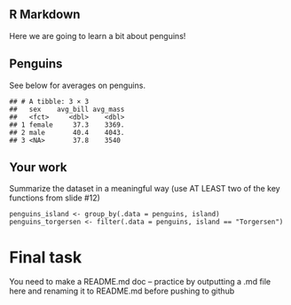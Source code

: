 ## R Markdown

Here we are going to learn a bit about penguins!

## Penguins

See below for averages on penguins.

    ## # A tibble: 3 × 3
    ##   sex    avg_bill avg_mass
    ##   <fct>     <dbl>    <dbl>
    ## 1 female     37.3    3369.
    ## 2 male       40.4    4043.
    ## 3 <NA>       37.8    3540

## Your work

Summarize the dataset in a meaningful way (use AT LEAST two of the key
functions from slide \#12)

    penguins_island <- group_by(.data = penguins, island)
    penguins_torgersen <- filter(.data = penguins, island == "Torgersen")

# Final task

You need to make a README.md doc – practice by outputting a .md file
here and renaming it to README.md before pushing to github
